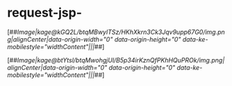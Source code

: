 # request-jsp-
[##_Image|kage@kGQ2L/btqMBwylTSz/HKhXkrn3Ck3Jqv9upp67G0/img.png|alignCenter|data-origin-width="0" data-origin-height="0" data-ke-mobilestyle="widthContent"|||_##]

[##_Image|kage@btYtsl/btqMwohgjUl/B5p34irKznQfPKhHQuPROk/img.png|alignCenter|data-origin-width="0" data-origin-height="0" data-ke-mobilestyle="widthContent"|||_##]
